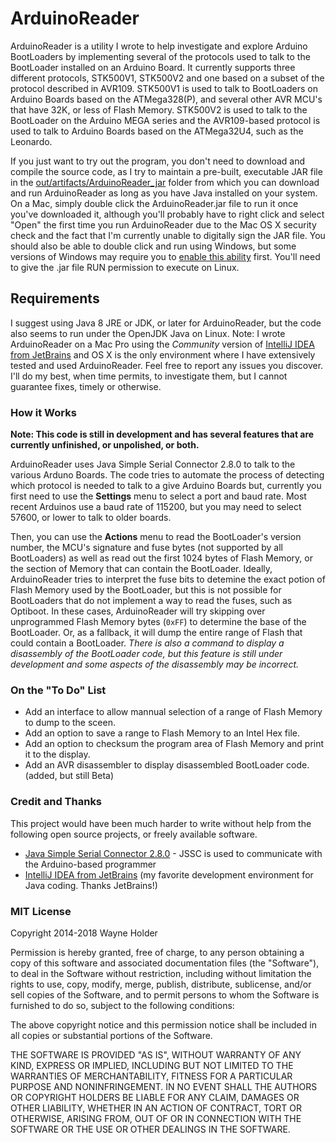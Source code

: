 # ArduinoReader

ArduinoReader is a utility I wrote to help investigate and explore Arduino BootLoaders by implementing several of the protocols used to talk to the BootLoader installed on an Arduino Board.  It currently supports three different protocols, STK500V1, STK500V2 and one based on a subset of the protocol described in AVR109.  STK500V1 is used to talk to BootLoaders on Arduino Boards based on the ATMega328(P), and several other AVR MCU's that have 32K, or less of Flash Memory.  STK500V2 is used to talk to the BootLoader on the Arduino MEGA series and the AVR109-based protocol is used to talk to Arduino Boards based on the ATMega32U4, such as the Leonardo.

If you just want to try out the program, you don't need to download and compile the source code, as I try to maintain a pre-built, executable JAR file in the [out/artifacts/ArduinoReader_jar](https://github.com/wholder/ArduinoReader/tree/master/out/artifacts/ArduinoReader_jar) folder from which you can download and run ArduinoReader as long as you have Java installed on your system.  On a Mac, simply double click the ArduinoReader.jar file to run it once you've downloaded it, although you'll probably have to right click and select "Open" the  first time you run ArduinoReader due to the Mac OS X security check and the fact that I'm currently unable to digitally sign the JAR file.  You should also be able to double click and run using Windows, but some versions of Windows may require you to [enable this ability](https://www.addictivetips.com/windows-tips/run-a-jar-file-on-windows/) first.  You'll need to give the .jar file RUN permission to execute on Linux.

## Requirements

I suggest using Java 8 JRE or JDK, or later for ArduinoReader, but the code also seems to run under the OpenJDK Java on Linux.  Note: I wrote ArduinoReader on a Mac Pro using the _Community_ version of [IntelliJ IDEA from JetBrains](https://www.jetbrains.com/idea/) and OS X is the only environment where I have extensively tested and used ArduinoReader.  Feel free to report any issues you discover.  I'll do my best, when time permits, to investigate them, but I cannot guarantee fixes, timely or otherwise.

### How it Works

**Note: This code is  still in development and has several features that are currently unfinished, or unpolished, or both.**

ArduinoReader uses Java Simple Serial Connector 2.8.0 to talk to the various Arduno Boards.  The code tries to automate the process of detecting which protocol is needed to talk to a give Arduino Boards but, currently you first need to use the **Settings** menu to select a port and baud rate.  Most recent Arduinos use a baud rate of 115200, but you may need to select 57600, or lower to talk to older boards.

Then, you can use the **Actions** menu to read the BootLoader's version number, the MCU's signature and fuse bytes (not supported by all BootLoaders) as well as read out the first 1024 bytes of Flash Memory, or the section of Memory that can contain the BootLoader.  Ideally, ArduinoReader tries to interpret the fuse bits to detemine the exact potion of Flash Memory used by the BootLoader, but this is not possible for BootLoaders that do not implement a way to read the fuses, such as Optiboot.  In these cases, ArduinoReader will try skipping over unprogrammed Flash Memory bytes (`0xFF`) to determine the base of the BootLoader.  Or, as a fallback, it will dump the entire range of Flash that could contain a BootLoader.  _There is also a command to display a disassembly of the BootLoader code, but this feature is still under development and some aspects of the disassembly may be incorrect._

### On the "To Do" List

  + Add an interface to allow mannual selection of a range of Flash Memory to dump to the sceen.
  + Add an option to save a range to Flash Memory to an Intel Hex file.
  + Add an option to checksum the program area of Flash Memory and print it to the display.
  + Add an AVR disassembler to display disassembled BootLoader code. (added, but still Beta)
  
### Credit and Thanks

This project would have been much harder to write without help from the following open source projects, or freely available software.

- [Java Simple Serial Connector 2.8.0](https://github.com/scream3r/java-simple-serial-connector) - JSSC is used to communicate with the Arduino-based programmer
- [IntelliJ IDEA from JetBrains](https://www.jetbrains.com/idea/) (my favorite development environment for Java coding. Thanks JetBrains!)

### MIT License

Copyright 2014-2018 Wayne Holder

Permission is hereby granted, free of charge, to any person obtaining a copy of this software and associated documentation files (the "Software"), to deal in the Software without restriction, including without limitation the rights to use, copy, modify, merge, publish, distribute, sublicense, and/or sell copies of the Software, and to permit persons to whom the Software is furnished to do so, subject to the following conditions:

The above copyright notice and this permission notice shall be included in all copies or substantial portions of the Software.

THE SOFTWARE IS PROVIDED "AS IS", WITHOUT WARRANTY OF ANY KIND, EXPRESS OR IMPLIED, INCLUDING BUT NOT LIMITED TO THE WARRANTIES OF MERCHANTABILITY, FITNESS FOR A PARTICULAR PURPOSE AND NONINFRINGEMENT. IN NO EVENT SHALL THE AUTHORS OR COPYRIGHT HOLDERS BE LIABLE FOR ANY CLAIM, DAMAGES OR OTHER LIABILITY, WHETHER IN AN ACTION OF CONTRACT, TORT OR OTHERWISE, ARISING FROM, OUT OF OR IN CONNECTION WITH THE SOFTWARE OR THE USE OR OTHER DEALINGS IN THE SOFTWARE.